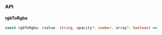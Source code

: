 

### API

#### rgbToRgba

```ts
const rgbToRgba: (value: string, opacity?: number, array?: boolean) => string | number[];
```

